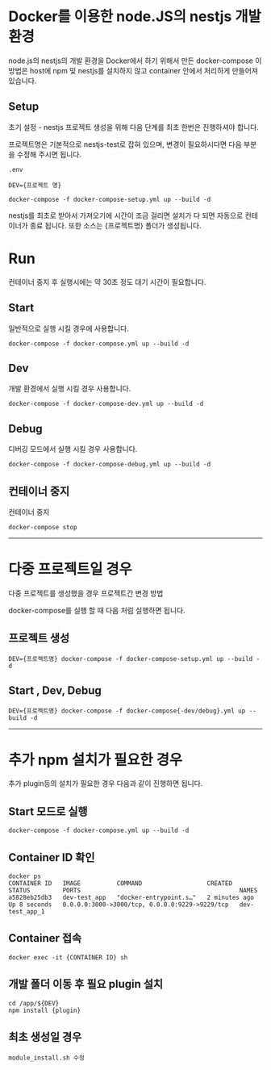 # Docker를 이용한 node.JS의 nestjs 개발 환경

node.js의 nestjs의 개발 환경을 Docker에서 하기 위해서 만든 docker-compose
이 방법은 host에 npm 및 nestjs를 설치하지 않고 container 안에서 처리하게 만들어져 있습니다.


## Setup

초기 설정 - nestjs 프로젝트 생성을 위해 다음 단계를 최초 한번은 진행하셔야 합니다.

프로젝트명은 기본적으로 nestjs-test로 잡혀 있으며, 변경이 필요하시다면 다음 부분을 수정해 주시면 됩니다.

`.env`
```
DEV={프로젝트 명}
```

```
docker-compose -f docker-compose-setup.yml up --build -d
```

nestjs를 최초로 받아서 가져오기에 시간이 조금 걸리면 설치가 다 되면 자동으로 컨테이너가 종료 됩니다. 또한 소스는 {프로젝트명} 폴더가 생성됩니다.

# Run

컨테이너 중지 후 실행시에는 약 30초 정도 대기 시간이 필요합니다.

## Start

일반적으로 실행 시킬 경우에 사용합니다.


```
docker-compose -f docker-compose.yml up --build -d
```

## Dev

개발 환경에서 실행 시킬 경우 사용합니다.


```
docker-compose -f docker-compose-dev.yml up --build -d
```

## Debug

디버깅 모드에서 실행 시킬 경우 사용합니다.


```
docker-compose -f docker-compose-debug.yml up --build -d
```

## 컨테이너 중지

컨테이너 중지

```
docker-compose stop
```

---

# 다중 프로젝트일 경우 

다중 프로젝트를 생성했을 경우 프로젝트간 변경 방법

docker-compose를 실행 할 때 다음 처럼 실행하면 됩니다.

## 프로젝트 생성

```
DEV={프로젝트명} docker-compose -f docker-compose-setup.yml up --build -d
```

## Start , Dev, Debug
```
DEV={프로젝트명} docker-compose -f docker-compose{-dev/debug}.yml up --build -d
```

---

# 추가 npm 설치가 필요한 경우

추가 plugin등의 설치가 필요한 경우 다음과 같이 진행하면 됩니다.

## Start 모드로 실행

```
docker-compose -f docker-compose.yml up --build -d
```

## Container ID 확인
```
docker ps
CONTAINER ID   IMAGE          COMMAND                  CREATED         STATUS         PORTS                                            NAMES
a5828eb25db3   dev-test_app   "docker-entrypoint.s…"   2 minutes ago   Up 8 seconds   0.0.0.0:3000->3000/tcp, 0.0.0.0:9229->9229/tcp   dev-test_app_1
```

## Container 접속

```
docker exec -it {CONTAINER ID} sh
```

## 개발 폴더 이동 후 필요 plugin 설치

```
cd /app/${DEV}
npm install {plugin}
```

## 최초 생성일 경우

```
module_install.sh 수정
```